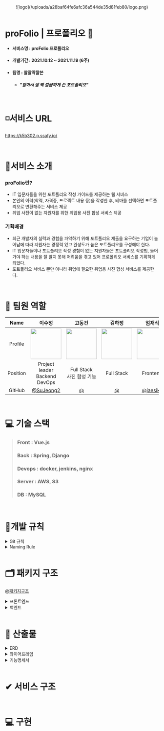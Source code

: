 <p align="center">
  ![logo](/uploads/a28baf64fe6afc36a544de35d81feb80/logo.png)
  <!-- <h3 align="center">IT 입문자들을 위한 포트폴리오 생성 서비스💻</h3> -->
<br/>  
<br/> 
</p>

# proFolio | 프로폴리오 📝

- #### 서비스명 : proFolio 프로폴리오
- #### 개발기간 : 2021.10.12 ~ 2021.11.19 (6주)
- #### 팀명 : 알잘딱깔쓴
  - ##### "알아서 잘 딱 깔끔하게 쓴 포트폴리오"

<br>

# ◽서비스 URL

https://k5b302.p.ssafy.io/

<br>

# 📌서비스 소개

### proFolio란?

- IT 입문자들을 위한 포트폴리오 작성 가이드를 제공하는 웹 서비스
- 본인의 이력(학력, 자격증, 프로젝트 내용 등)을 작성한 후, 테마를 선택하면 포트폴리오로 변환해주는 서비스 제공
- 취업 사진이 없는 지원자를 위한 취업용 사진 합성 서비스 제공
  <br>

### 기획배경

- 최근 개발자의 실력과 경험을 파악하기 위해 포트폴리오 제출을 요구하는 기업이 늘어남에 따라 지원자는 경쟁력 있고 완성도가 높은 포트폴리오를 구성해야 한다.
- IT 입문자들이나 포트폴리오 작성 경험이 없는 지원자들은 포트폴리오 작성법, 들어가야 하는 내용을 잘 알지 못해 어려움을 겪고 있어 프로폴리오 서비스를 기획하게 되었다.
- 포트폴리오 서비스 뿐만 아니라 취업에 필요한 취업용 사진 합성 서비스를 제공한다.

<br>

# 👩 팀원 역할

|   Name   |                                     이수정                                      |             고동건             |          김하정          |                                         엄재식                                          |          전혜민          |          최정은          |
| :------: | :-----------------------------------------------------------------------------: | :----------------------------: | :----------------------: | :-------------------------------------------------------------------------------------: | :----------------------: | :----------------------: |
| Profile  | <img width="100" src="/uploads/c80475a6f25b231a683910b266b6a099/103628133.jpg"> |    <img width="100" src="">    | <img width="100" src=""> | <img width="100" src="/uploads/0656321787cce06ebe50ebe32200635a/2000-11-05_174907.jpg"> | <img width="100" src=""> | <img width="100" src=""> |
| Position |                   Project leader <br />Backend <br /> DevOps                    | Full Stack<br />사진 합성 기능 |     Full Stack<br />     |                                     Frontend<br />                                      |    Full Stack <br />     |      Frontend<br />      |
|  GitHub  |                    [@SuJeong2](https://github.com/SuJeong2)                     |    [@](https://github.com/)    | [@](https://github.com/) |                         [@jaesikk](https://github.com/jaesikk)                          | [@](https://github.com/) | [@](https://github.com/) |

<br>

# 💻 기술 스택

> ### Front : Vue.js
>
> ### Back : Spring, Django
>
> ### Devops : docker, jenkins, nginx
>
> ### Server : AWS, S3
>
> ### DB : MySQL

<br>

# 📝개발 규칙

<details>
  <summary>Git 규칙</summary>

#### ✔ Branch 규칙

### `develop -> BE,FE/feat/기능명`

#### ex) FE/feat/editor

  <br>

#### ✔ Commit 규칙

### `[ FE / BE / DEV ] [Git 컨벤션(대문자)] Commit 메시지`

#### ex) [FE] [feat] education API연결

<br><br>

</details>
<details>
  <summary>Naming Rule</summary>

| 프론트엔드 | 백엔드                                                                                                                                     |
| ---------- | ------------------------------------------------------------------------------------------------------------------------------------------ |
|            | 클래스명 : 첫글자 대문자 + Camel case<br>변수 : 첫글자 소문자 + Camel case<br>함수명 : save, find, update, delete + 엔티티이름(Camel case) |

</details>

<br>

# 🗂 패키지 구조

[@패키지구조](https://melodious-can-b87.notion.site/cc1c764f48a54f759fbd8e5965c742ba)

<details>
  <summary>프론트엔드</summary>

</details>

<details>
  <summary>백엔드</summary>

</details>

<br>

# 📃 산출물

<details>
  <summary>ERD</summary>  
  
  ![erd](/uploads/6b347d6b1f57b5045db470adcdc67cb6/erd.png)

</details>

<details>
  <summary>와이어프레임</summary>

[@와이어프레임-Figma](https://www.figma.com/file/1bm6o7RuBk8LUyhs1fNV2D/자율PJT?node-id=0%3A1)

![와이어프레임1](/uploads/f034950df23c9de3df3d46acb5124283/와이어프레임1.png)

![와이어프레임2](/uploads/e8b3f4c0891021f04fd1867bf025e89e/와이어프레임2.png)

</details>

<details>
  <summary>기능명세서</summary>  
  
  [@기능명세서](https://melodious-can-b87.notion.site/c5c18834764a4d0bb76648103f079cb1)
</details>

<br>

# ✔ 서비스 구조

<br>

# 💻 구현

